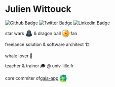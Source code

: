 # Julien Wittouck

[![Github Badge](https://img.shields.io/badge/-juwit-black?style=flat-square&logo=Github&logoColor=white)](https://github.com/juwit/) 
[![Twitter Badge](https://img.shields.io/badge/-@CodeKaio-1ca0f1?style=flat-square&logo=twitter&logoColor=white)](https://twitter.com/CodeKaio)
[![Linkedin Badge](https://img.shields.io/badge/-julien--wittouck-blue?style=flat-square&logo=Linkedin&logoColor=white)](https://www.linkedin.com/in/julien-wittouck/)

<p style="display:flex; align-items:center;">
  star wars&nbsp;<img src="https://github.com/juwit/juwit/raw/master/darth-vader.png"/>&nbsp;& dragon ball&nbsp;<img src="https://github.com/juwit/juwit/raw/master/dragon-ball.png"/>&nbsp;fan
</p>

freelance solution & software architect 🏗

whale lover 🐳

teacher & trainer 🎓 @ univ-lille.fr

<div style="display:flex; align-items:center;">
  core commiter of <a href="https://github.com/gaia-app/gaia">gaia-app</a>&nbsp;<img src="https://github.com/juwit/juwit/raw/master/gaia.png"/>
</div>

 
